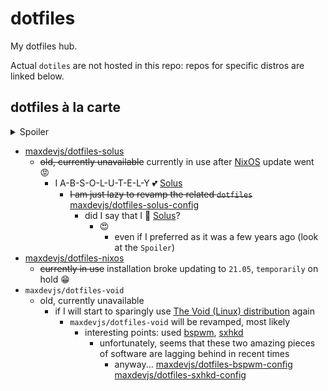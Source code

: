# dotfiles

My dotfiles hub.

Actual `dotiles` are not hosted in this repo: repos for specific distros are linked below. 

## dotfiles à la carte

<details>
  <summary>Spoiler</summary>
  I am particularly excited about <a href="https://www.serpentos.com/">Serpent OS</a>, a distro from the original creator of <a href="https://getsol.us/home/">Solus</a> that should be available in the foreseeable future.
  
  
  <a href ="https://gitlab.com/serpent-os/core/moss#inspiration">Inspired</a> by a number of tools, including (but not limited to):
  <a href =""></a>
 - <a href ="https://getsol.us/articles/package-management/basics/en/">eopkg</a>/<a href ="https://github.com/solus-project/package-management/tree/master/pisi">pisi</a>
 - <a href ="https://wiki.debian.org/RPM">rpm</a>
 - <a href ="https://docs.01.org/clearlinux/latest/guides/clear/swupd.html">swupd</a>
 - <a href ="https://nixos.org/manual/nix/stable/quick-start.html">nix</a>/<a href ="https://guix.gnu.org/manual/en/html_node/Binary-Installation.html">guix</a>

 it looks extremely promising. 
 
</details>

- [maxdevjs/dotfiles-solus](https://github.com/maxdevjs/dotfiles-solus)
  - ~~old, currently unavailable~~ currently in use after [NixOS](https://nixos.org/) update went 😡
    - I A-B-S-O-L-U-T-E-L-Y 💕 [Solus](https://getsol.us/home/)
      - ~~I am just lazy to revamp the related `dotfiles`~~ [maxdevjs/dotfiles-solus-config](https://github.com/maxdevjs/dotfiles-solus-config)
        - did I say that I 💓 [Solus](https://getsol.us/home/)?
          - 😍
            - even if I preferred as it was a few years ago (look at the `Spoiler`) 
- [maxdevjs/dotfiles-nixos](https://github.com/maxdevjs/dotfiles-nixos)
  - ~~currently in use~~ installation broke updating to `21.05`, `temporarily` on hold 😁
- `maxdevjs/dotfiles-void`
  - old, currently unavailable
    - if I will start to sparingly use [The Void (Linux) distribution](https://voidlinux.org/) again
      - `maxdevjs/dotfiles-void` will be revamped, most likely
        - interesting points: used [bspwm](https://github.com/baskerville/bspwm), [sxhkd](https://github.com/baskerville/sxhkd)
          - unfortunately, seems that these two amazing pieces of software are lagging behind in recent times
            - anyway... [maxdevjs/dotfiles-bspwm-config](https://github.com/maxdevjs/dotfiles-bspwm-config) [maxdevjs/dotfiles-sxhkd-config](https://github.com/maxdevjs/dotfiles-sxhkd-config)
